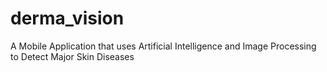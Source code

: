 # derma_vision

A Mobile Application that uses Artificial Intelligence and Image Processing to Detect Major Skin Diseases
